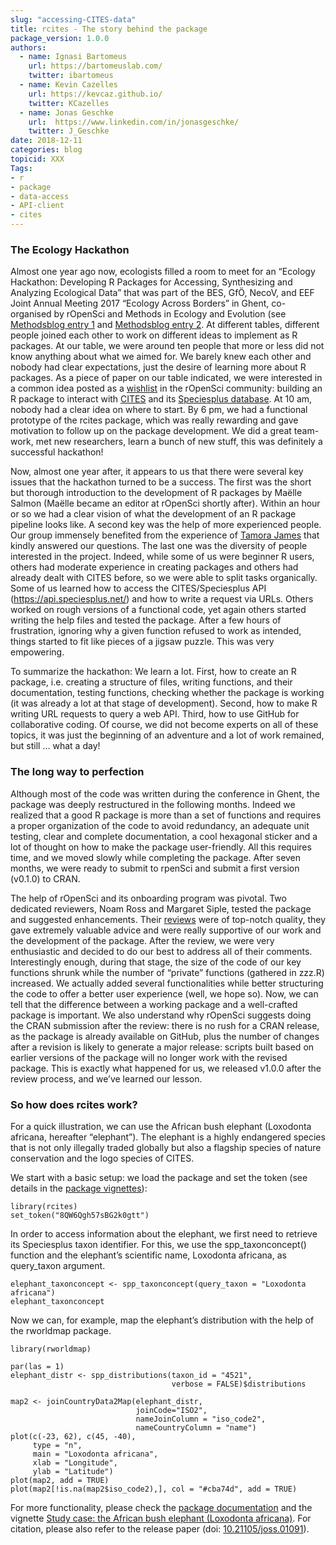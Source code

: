 ```yaml
---
slug: "accessing-CITES-data"
title: rcites - The story behind the package
package_version: 1.0.0
authors:
  - name: Ignasi Bartomeus
    url: https://bartomeuslab.com/
    twitter: ibartomeus
  - name: Kevin Cazelles 
    url: https://kevcaz.github.io/
    twitter: KCazelles
  - name: Jonas Geschke
    url:  https://www.linkedin.com/in/jonasgeschke/
    twitter: J_Geschke
date: 2018-12-11
categories: blog
topicid: XXX 
Tags:
- r
- package
- data-access
- API-client
- cites 
---
```


### The Ecology Hackathon

Almost one year ago now, ecologists filled a room to meet for an “Ecology Hackathon: Developing R Packages for Accessing, Synthesizing and Analyzing Ecological Data” that was part of the BES, GfÖ, NecoV, and EEF Joint Annual Meeting 2017 “Ecology Across Borders” in Ghent, co-organised by rOpenSci and Methods in Ecology and Evolution (see [Methodsblog entry 1](https://methodsblog.com/2017/11/16/hackathon-challenges/) and [Methodsblog entry 2](https://methodsblog.com/2018/01/23/ecology-hackathon/). At different tables, different people joined each other to work on different ideas to implement as R packages. At our table, we were around ten people that more or less did not know anything about what we aimed for. We barely knew each other and nobody had clear expectations, just the desire of learning more about R packages. As a piece of paper on our table indicated, we were interested in a common idea posted as a [wishlist](https://github.com/ropensci/wishlist/issues/29) in the rOpenSci community: building an R package to interact with [CITES](https://cites.org/) and its [Speciesplus database](https://speciesplus.net). At 10 am, nobody had a clear idea on where to start. By 6 pm, we had a functional prototype of the rcites package, which was really rewarding and gave motivation to follow up on the package development. We did a great team-work, met new researchers, learn a bunch of new stuff, this was definitely a successful hackathon!   

Now, almost one year after, it appears to us that there were several key issues that the hackathon turned to be a success. The first was the short but thorough introduction to the development of R packages by Maëlle Salmon (Maëlle became an editor at rOpenSci shortly after). Within an hour or so we had a clear vision of what the development of an R package pipeline looks like. A second key was the help of more experienced people. Our group immensely benefited from the experience of [Tamora James](https://twitter.com/soayipm) that kindly answered our questions. The last one was the diversity of people interested in the project. Indeed, while some of us were beginner R users, others had moderate experience in creating packages and others had already dealt with CITES before, so we were able to split tasks organically. Some of us learned how to access the CITES/Speciesplus API (https://api.speciesplus.net/) and how to write a request via URLs. Others worked on rough versions of a functional code, yet again others started writing the help files and tested the package. After a few hours of frustration, ignoring why a given function refused to work as intended, things started to fit like pieces of a jigsaw puzzle. This was very empowering.   

To summarize the hackathon: We learn a lot. First, how to create an R package, i.e. creating a structure of files, writing functions, and their documentation, testing functions, checking whether the package is working (it was already a lot at that stage of development). Second, how to make R writing URL requests to query a web API. Third, how to use GitHub for collaborative coding. Of course, we did not become experts on all of these topics, it was just the beginning of an adventure and a lot of work remained, but still … what a day!   

### The long way to perfection   

Although most of the code was written during the conference in Ghent, the package was deeply restructured in the following months. Indeed we realized that a good R package is more than a set of functions and requires a proper organization of the code to avoid redundancy, an adequate unit testing, clear and complete documentation, a cool hexagonal sticker and a lot of thought on how to make the package user-friendly. All this requires time, and we moved slowly while completing the package. After seven months, we were ready to submit to rpenSci and submit a first version (v0.1.0) to CRAN.   

The help of rOpenSci and its onboarding program was pivotal. Two dedicated reviewers, Noam Ross and Margaret Siple, tested the package and suggested enhancements. Their [reviews](https://github.com/ropensci/onboarding/issues/244) were of top-notch quality, they gave extremely valuable advice and were really supportive of our work and the development of the package. After the review, we were very enthusiastic and decided to do our best to address all of their comments. Interestingly enough, during that stage, the size of the code of our key functions shrunk while the number of “private” functions (gathered in zzz.R) increased. We actually added several functionalities while better structuring the code to offer a better user experience (well, we hope so). Now, we can tell that the difference between a working package and a well-crafted package is important. We also understand why rOpenSci suggests doing the CRAN submission after the review: there is no rush for a CRAN release, as the package is already available on GitHub, plus the number of changes after a revision is likely to generate a major release: scripts built based on earlier versions of the package will no longer work with the revised package. This is exactly what happened for us, we released v1.0.0 after the review process, and we’ve learned our lesson.  

### So how does rcites work?   

For a quick illustration, we can use the African bush elephant (Loxodonta africana, hereafter “elephant”). The elephant is a highly endangered species that is not only illegally traded globally but also a flagship species of nature conservation and the logo species of CITES.  

We start with a basic setup: we load the package and set the token (see details in the [package vignettes](https://ropensci.github.io/rcites/)):  

```
library(rcites)
set_token("8QW6Qgh57sBG2k0gtt")
```

In order to access information about the elephant, we first need to retrieve its Speciesplus taxon identifier. For this, we use the spp_taxonconcept() function and the elephant’s scientific name, Loxodonta africana, as query_taxon argument.  

```
elephant_taxonconcept <- spp_taxonconcept(query_taxon = "Loxodonta africana")
elephant_taxonconcept
```  


Now we can, for example, map the elephant’s distribution with the help of the rworldmap package.  

```
library(rworldmap)

par(las = 1)
elephant_distr <- spp_distributions(taxon_id = "4521",
                                    verbose = FALSE)$distributions

map2 <- joinCountryData2Map(elephant_distr,
                            joinCode="ISO2",
                            nameJoinColumn = "iso_code2",
                            nameCountryColumn = "name")
plot(c(-23, 62), c(45, -40),
     type = "n",
     main = "Loxodonta africana",
     xlab = "Longitude",
     ylab = "Latitude")
plot(map2, add = TRUE)
plot(map2[!is.na(map2$iso_code2),], col = "#cba74d", add = TRUE)
```

For more functionality, please check the [package documentation](https://github.com/ropensci/rcites) and the vignette [Study case: the African bush elephant (Loxodonta africana)](https://ropensci.github.io/rcites/articles/elephant.html).
For citation, please also refer to the release paper (doi: [10.21105/joss.01091](https://doi.org/10.21105/joss.01091)).


